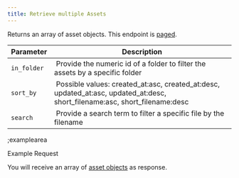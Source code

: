 ```yaml
---
title: Retrieve multiple Assets
---
```


Returns an array of asset objects. This endpoint is [paged](#topics/pagination).

| Parameter | Description |
|----|----|
| `in_folder` | Provide the numeric id of a folder to filter the assets by a specific folder |
| `sort_by` | Possible values: created_at:asc, created_at:desc, updated_at:asc, updated_at:desc, short_filename:asc, short_filename:desc |
| `search` | Provide a search term to filter a specific file by the filename |

;examplearea

Example Request

<RequestExample url="https://mapi.storyblok.com/v1/spaces/606/assets/" httpMethod="GETOAUTH"></RequestExample>

You will receive an array of [asset objects](#core-resources/assets/the-asset-object) as response.
